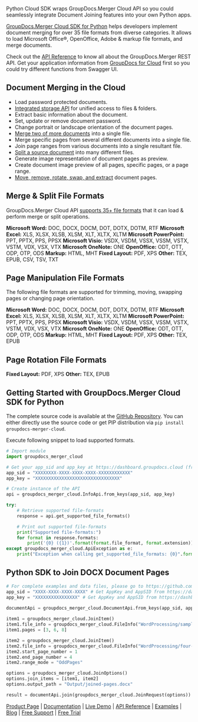 Python Cloud SDK wraps GroupDocs.Merger Cloud API so you could seamlessly integrate Document Joining features into your own Python apps.

[GroupDocs.Merger Cloud SDK for Python](https://products.groupdocs.cloud/merger/python) helps developers implement document merging for over 35 file formats from diverse categories. It allows to load Microsoft Office®, OpenOffice, Adobe & markup file formats, and merge documents.

Check out the [API Reference](https://apireference.groupdocs.cloud/merger/) to know all about the GroupDocs.Merger REST API. Get your application information from [GroupDocs for Cloud](https://dashboard.groupdocs.cloud/#/apps) first so you could try different functions from Swagger UI.

## Document Merging in the Cloud

- Load password protected documents.
- [Integrated storage API](https://wiki.groupdocs.cloud/editorcloud/developer-guide/storage-operations/) for unified access to files & folders.
- Extract basic information about the document.
- Set, update or remove document password.
- Change portrait or landscape orientation of the document pages.
- [Merge two of more documents](https://wiki.groupdocs.cloud/mergercloud/developer-guide/document-operations/join-multiple-documents/) into a single file.
- Merge specific pages from several different documents into a single file.
- Join page ranges from various documents into a single resultant file.
- [Split a source document](https://wiki.groupdocs.cloud/mergercloud/developer-guide/document-operations/split-document/) into many different files.
- Generate image representation of document pages as preview.
- Create document image preview of all pages, specific pages, or a page range.
- [Move, remove, rotate, swap, and extract](https://wiki.groupdocs.cloud/mergercloud/developer-guide/pages-operations/) document pages.

## Merge & Split File Formats

GroupDocs.Merger Cloud API [supports 35+ file formats](https://wiki.groupdocs.cloud/mergercloud/getting-started/supported-document-formats/) that it can load & perform merge or split operations.

**Microsoft Word:** DOC, DOCX, DOCM, DOT, DOTX, DOTM, RTF
**Microsoft Excel:** XLS, XLSX, XLSB, XLSM, XLT, XLTX, XLTM
**Microsoft PowerPoint:** PPT, PPTX, PPS, PPSX
**Microsoft Visio:** VSDX, VSDM, VSSX, VSSM, VSTX, VSTM, VDX, VSX, VTX
**Microsoft OneNote:** ONE
**OpenOffice:** ODT, OTT, ODP, OTP, ODS
**Markup:** HTML, MHT
**Fixed Layout:** PDF, XPS
**Other:** TEX, EPUB, CSV, TSV, TXT

## Page Manipulation File Formats

The following file formats are supported for trimming, moving, swapping pages or changing page orientation.

**Microsoft Word:** DOC, DOCX, DOCM, DOT, DOTX, DOTM, RTF
**Microsoft Excel:** XLS, XLSX, XLSB, XLSM, XLT, XLTX, XLTM
**Microsoft PowerPoint:** PPT, PPTX, PPS, PPSX
**Microsoft Visio:** VSDX, VSDM, VSSX, VSSM, VSTX, VSTM, VDX, VSX, VTX
**Microsoft OneNote:** ONE
**OpenOffice:** ODT, OTT, ODP, OTP, ODS
**Markup:** HTML, MHT
**Fixed Layout:** PDF, XPS
**Other:** TEX, EPUB

## Page Rotation File Formats

**Fixed Layout:** PDF, XPS
**Other:** TEX, EPUB

## Getting Started with GroupDocs.Merger Cloud SDK for Python

The complete source code is available at the [GitHub Repository](https://github.com/groupdocs-merger-cloud/groupdocs-merger-cloud-python). You can either directly use the source code or get PIP distribution via `pip install groupdocs-merger-cloud`.

Execute following snippet to load supported formats.

```python
# Import module
import groupdocs_merger_cloud

# Get your app_sid and app_key at https://dashboard.groupdocs.cloud (free registration is required).
app_sid = "XXXXXXXX-XXXX-XXXX-XXXX-XXXXXXXXXXXX"
app_key = "XXXXXXXXXXXXXXXXXXXXXXXXXXXXXXXX"

# Create instance of the API
api = groupdocs_merger_cloud.InfoApi.from_keys(app_sid, app_key)

try:
    # Retrieve supported file-formats
    response = api.get_supported_file_formats()

    # Print out supported file-formats
    print("Supported file-formats:")
    for format in response.formats:
        print('{0} ({1})'.format(format.file_format, format.extension)) 
except groupdocs_merger_cloud.ApiException as e:
    print("Exception when calling get_supported_file_formats: {0}".format(e.message))
```

## Python SDK to Join DOCX Document Pages

```python
# For complete examples and data files, please go to https://github.com/groupdocs-merger-cloud/groupdocs-merger-cloud-python-samples
app_sid = "XXXX-XXXX-XXXX-XXXX" # Get AppKey and AppSID from https://dashboard.groupdocs.cloud
app_key = "XXXXXXXXXXXXXXXX" # Get AppKey and AppSID from https://dashboard.groupdocs.cloud
  
documentApi = groupdocs_merger_cloud.DocumentApi.from_keys(app_sid, app_key)

item1 = groupdocs_merger_cloud.JoinItem()
item1.file_info = groupdocs_merger_cloud.FileInfo("WordProcessing/sample-10-pages.docx")
item1.pages = [3, 6, 8]

item2 = groupdocs_merger_cloud.JoinItem()
item2.file_info = groupdocs_merger_cloud.FileInfo("WordProcessing/four-pages.docx")
item2.start_page_number = 1
item2.end_page_number = 4
item2.range_mode = "OddPages"

options = groupdocs_merger_cloud.JoinOptions()
options.join_items = [item1, item2]
options.output_path = "Output/joined-pages.docx"

result = documentApi.join(groupdocs_merger_cloud.JoinRequest(options))
```

[Product Page](https://products.groupdocs.cloud/merger/python) | [Documentation](https://wiki.groupdocs.cloud/mergercloud/) | [Live Demo](https://products.groupdocs.app/merger/family) | [API Reference](https://apireference.groupdocs.cloud/merger/) | [Examples](https://github.com/groupdocs-merger-cloud/groupdocs-merger-cloud-python) | [Blog](https://blog.groupdocs.cloud/category/merger/) | [Free Support](https://forum.groupdocs.cloud/c/merger) | [Free Trial](https://dashboard.groupdocs.cloud/#/apps)

